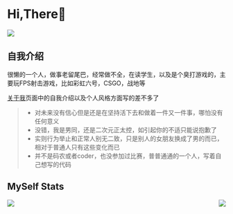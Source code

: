 # Hi,There👋
![](https://user-images.githubusercontent.com/54032212/125687931-a207bb03-9160-42e2-b22e-713040ca8587.png)


## 自我介绍

很懒的一个人，做事老留尾巴，经常做不全，在读学生，以及是个臭打游戏的，主要玩FPS射击游戏，比如彩虹六号，CSGO，战地等

[关于我](http://about.mou.best)页面中的自我介绍以及个人风格方面写的差不多了


> - 对未来没有信心但是还是在坚持活下去和做着一件又一件事，哪怕没有任何意义
> - 没错，我是男同，还是二次元正太控，如引起你的不适只能说抱歉了
> - 实则行为举止和正常人别无二致，只是别人的女朋友换成了男的而已，相对于普通人只有这些变化而已
> - 并不是码农或者coder，也没参加过比赛，普普通通的一个人，写着自己想写的代码

## MySelf Stats

<a href="https://mou.best">
  <img align="right" style="max-width: 70%;" src="https://my-readmqe-stats.vercel.app/api?username=XiaoMouz&show_icons=true&theme=cobalt" />
</a>
<a href="https://about.mou.best">
   <img align="left" style="max-width: 70%;" src="https://my-readmqe-stats.vercel.app/api/top-langs/?username=XiaoMouz&layout=compact" />
</a

